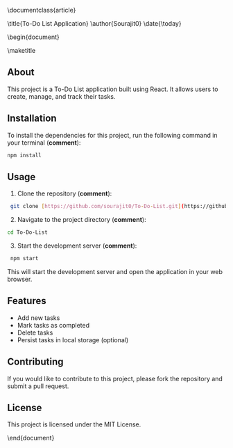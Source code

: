 \documentclass{article}

\title{To-Do List Application}
\author{Sourajit0}
\date{\today}

\begin{document}

\maketitle

## About

This project is a To-Do List application built using React. It allows users to create, manage, and track their tasks.

## Installation

To install the dependencies for this project, run the following command in your terminal (**comment**):

 ```bash
 npm install
```

## Usage

1. Clone the repository (**comment**):

```bash
 git clone [https://github.com/sourajit0/To-Do-List.git](https://github.com/sourajit0/To-Do-List.git)
```

2. Navigate to the project directory (**comment**):

```bash
cd To-Do-List
```

3. Start the development server (**comment**):

```bash
 npm start
```

This will start the development server and open the application in your web browser.

## Features

* Add new tasks
* Mark tasks as completed
* Delete tasks
* Persist tasks in local storage (optional)

## Contributing

If you would like to contribute to this project, please fork the repository and submit a pull request.

## License

This project is licensed under the MIT License.

\end{document}
